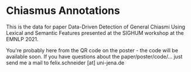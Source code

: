 # Chiasmus Annotations

This is the data for paper Data-Driven Detection of General Chiasmi Using Lexical and Semantic Features presented at the SIGHUM workshop at the EMNLP 2021.

You're probably here from the QR code on the poster - the code will be available soon. If you have questions about the paper/poster/code/... just send me a mail to felix.schneider [at] uni-jena.de

